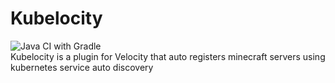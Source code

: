 # Kubelocity

![Java CI with Gradle](https://github.com/ArturoGuerra/kubelocity/workflows/Java%20CI%20with%20Gradle/badge.svg)  
Kubelocity is a plugin for Velocity that auto registers minecraft servers using kubernetes service auto discovery
